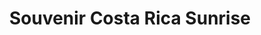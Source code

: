 ---
title: "Souvenir Costa Rica Sunrise"
url: /quepos/souvenir-costa-rica-sunrise/
shop: Andenken
---